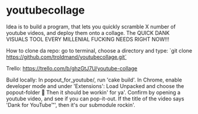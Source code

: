 # youtubecollage
Idea is to build a program, that lets you quickly scramble X number of youtube videos, and deploy them onto a collage. The QUICK DANK VISUALS TOOL EVERY MILLENIAL FUCKING NEEDS RIGHT NOW!!!

How to clone da repo: go to terminal, choose a directory and type: `git clone https://github.com/troldmand/youtubecollage.git´

Trello:
https://trello.com/b/ghzGtJ7U/youtube-collage

Build locally: 
In popout_for_youtube/, run 'cake build'. In Chrome, enable developer mode and under 'Extensions': Load Unpacked and choose the popout-folder 🚀 Then it should be workin' for ya'. Confirm by opening a youtube video, and see if you can pop-it-out. If the title of the video says 'Dank for YouTube™️', then it's our submodule rockin'. 
